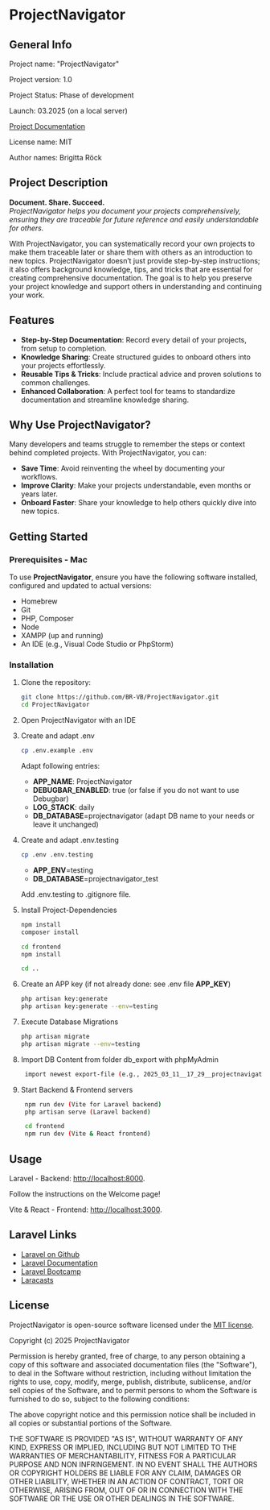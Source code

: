 # ProjectNavigator

## General Info

Project name: "ProjectNavigator"

Project version: 1.0

Project Status: Phase of development

Launch: 03.2025 (on a local server)

[Project Documentation](https://github.com/BR-VB/ProjectNavigator/blob/main/documentation/ProjectNavigator%20-%20Blog%20Post.md)

License name: MIT

Author names: Brigitta Röck

## Project Description

**Document. Share. Succeed.**  
*ProjectNavigator helps you document your projects comprehensively, ensuring they are traceable for future reference and easily understandable for others.*

With ProjectNavigator, you can systematically record your own projects to make them traceable later or share them with others as an introduction to new topics. ProjectNavigator doesn’t just provide step-by-step instructions; it also offers background knowledge, tips, and tricks that are essential for creating comprehensive documentation. The goal is to help you preserve your project knowledge and support others in understanding and continuing your work.

## Features  

- **Step-by-Step Documentation**: Record every detail of your projects, from setup to completion.  
- **Knowledge Sharing**: Create structured guides to onboard others into your projects effortlessly.  
- **Reusable Tips & Tricks**: Include practical advice and proven solutions to common challenges.  
- **Enhanced Collaboration**: A perfect tool for teams to standardize documentation and streamline knowledge sharing.

## Why Use ProjectNavigator?  

Many developers and teams struggle to remember the steps or context behind completed projects. With ProjectNavigator, you can:  

- **Save Time**: Avoid reinventing the wheel by documenting your workflows.  
- **Improve Clarity**: Make your projects understandable, even months or years later.  
- **Onboard Faster**: Share your knowledge to help others quickly dive into new topics.

## Getting Started  

### Prerequisites - Mac

To use **ProjectNavigator**, ensure you have the following software installed, configured and updated to actual versions:  

- Homebrew
- Git
- PHP, Composer
- Node
- XAMPP (up and running)
- An IDE (e.g., Visual Code Studio or PhpStorm)

### Installation  

1. Clone the repository:

   ```bash
   git clone https://github.com/BR-VB/ProjectNavigator.git
   cd ProjectNavigator
   ```

2. Open ProjectNavigator with an IDE

3. Create and adapt .env

   ```bash
   cp .env.example .env
   ```

   Adapt following entries:

   - **APP_NAME**: ProjectNavigator
   - **DEBUGBAR_ENABLED**: true (or false if you do not want to use Debugbar)
   - **LOG_STACK**: daily
   - **DB_DATABASE**=projectnavigator (adapt DB name to your needs or leave it unchanged)

4. Create and adapt .env.testing

   ```bash
   cp .env .env.testing
   ```

   - **APP_ENV**=testing
   - **DB_DATABASE**=projectnavigator_test

   Add .env.testing to .gitignore file.

5. Install Project-Dependencies

   ```bash
   npm install
   composer install

   cd frontend
   npm install

   cd ..
   ```

6. Create an APP key (if not already done: see .env file **APP_KEY**)

   ```bash
   php artisan key:generate
   php artisan key:generate --env=testing
   ```

7. Execute Database Migrations  

   ```bash
   php artisan migrate
   php artisan migrate --env=testing
   ```

8. Import DB Content from folder db_export with phpMyAdmin

   ```bash
    import newest export-file (e.g., 2025_03_11__17_29__projectnavigator.sql)
   ```

9. Start Backend & Frontend servers

   ```bash
    npm run dev (Vite for Laravel backend)
    php artisan serve (Laravel backend)

    cd frontend
    npm run dev (Vite & React frontend)
   ```

## Usage  

Laravel - Backend: [http://localhost:8000](http://localhost:8000).

Follow the instructions on the Welcome page!

Vite & React - Frontend: [http://localhost:3000](http://localhost:3000).

## Laravel Links

- [Laravel on Github](https://github.com/orgs/laravel/repositories)
- [Laravel Documentation](https://laravel.com/docs/11.x)
- [Laravel Bootcamp](https://bootcamp.laravel.com)
- [Laracasts](https://laracasts.com)

## License

ProjectNavigator is open-source software licensed under the [MIT license](https://opensource.org/licenses/MIT).

Copyright (c) 2025 ProjectNavigator

Permission is hereby granted, free of charge, to any person obtaining a copy of this software and associated documentation files (the "Software"), to deal in the Software without restriction, including without limitation the rights to use, copy, modify, merge, publish, distribute, sublicense, and/or sell copies of the Software, and to permit persons to whom the Software is furnished to do so, subject to the following conditions:

The above copyright notice and this permission notice shall be included in all copies or substantial portions of the Software.

THE SOFTWARE IS PROVIDED "AS IS", WITHOUT WARRANTY OF ANY KIND, EXPRESS OR IMPLIED, INCLUDING BUT NOT LIMITED TO THE WARRANTIES OF MERCHANTABILITY, FITNESS FOR A PARTICULAR PURPOSE AND NON INFRINGEMENT. IN NO EVENT SHALL THE AUTHORS OR COPYRIGHT HOLDERS BE LIABLE FOR ANY CLAIM, DAMAGES OR OTHER LIABILITY, WHETHER IN AN ACTION OF CONTRACT, TORT OR OTHERWISE, ARISING FROM, OUT OF OR IN CONNECTION WITH THE SOFTWARE OR THE USE OR OTHER DEALINGS IN THE SOFTWARE.
